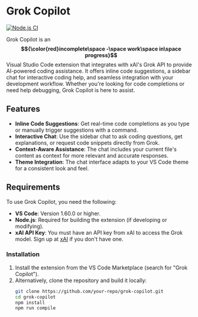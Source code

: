 # Grok Copilot

[![Node.js CI](https://github.com/tomas-rampas/grok-copilot/actions/workflows/ci.yml/badge.svg?branch=master)](https://github.com/tomas-rampas/grok-copilot/actions/workflows/ci.yml)

Grok Copilot is an **$${\color{red}incomplete\space -\space work\space in\space progress}$$** Visual Studio Code extension that integrates with xAI's Grok API to provide AI-powered coding assistance. It offers inline code suggestions, a sidebar chat for interactive coding help, and seamless integration with your development workflow. Whether you're looking for code completions or need help debugging, Grok Copilot is here to assist.

## Features

- **Inline Code Suggestions**: Get real-time code completions as you type or manually trigger suggestions with a command.
- **Interactive Chat**: Use the sidebar chat to ask coding questions, get explanations, or request code snippets directly from Grok.
- **Context-Aware Assistance**: The chat includes your current file's content as context for more relevant and accurate responses.
- **Theme Integration**: The chat interface adapts to your VS Code theme for a consistent look and feel.

## Requirements

To use Grok Copilot, you need the following:

- **VS Code**: Version 1.60.0 or higher.
- **Node.js**: Required for building the extension (if developing or modifying).
- **xAI API Key**: You must have an API key from xAI to access the Grok model. Sign up at [xAI](https://x.ai) if you don't have one.

### Installation

1. Install the extension from the VS Code Marketplace (search for "Grok Copilot").
2. Alternatively, clone the repository and build it locally:
   ```bash
   git clone https://github.com/your-repo/grok-copilot.git
   cd grok-copilot
   npm install
   npm run compile
   ```
